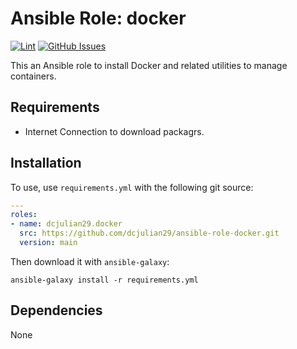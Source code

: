 # Ansible Role: docker

[![Lint](https://github.com/dcjulian29/ansible-role-docker/actions/workflows/lint.yml/badge.svg)](https://github.com/dcjulian29/ansible-role-docker/actions/workflows/lint.yml) [![GitHub Issues](https://img.shields.io/github/issues-raw/dcjulian29/ansible-role-docker.svg)](https://github.com/dcjulian29/ansible-role-docker/issues)

This an Ansible role to install Docker and related utilities to manage containers.

## Requirements

- Internet Connection to download packagrs.

## Installation

To use, use `requirements.yml` with the following git source:

```yaml
---
roles:
- name: dcjulian29.docker
  src: https://github.com/dcjulian29/ansible-role-docker.git
  version: main
  ```

Then download it with `ansible-galaxy`:

```shell
ansible-galaxy install -r requirements.yml
```

## Dependencies

None
